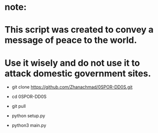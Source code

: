 # note:
# This script was created to convey a message of peace to the world. 

# Use it wisely and do not use it to attack domestic government sites.


  - git clone https://github.com/Zhanachmad/0SPOR-DD0S.git

  - cd 0SPOR-DD0S

  - git pull

  - python setup.py

  - python3 main.py
